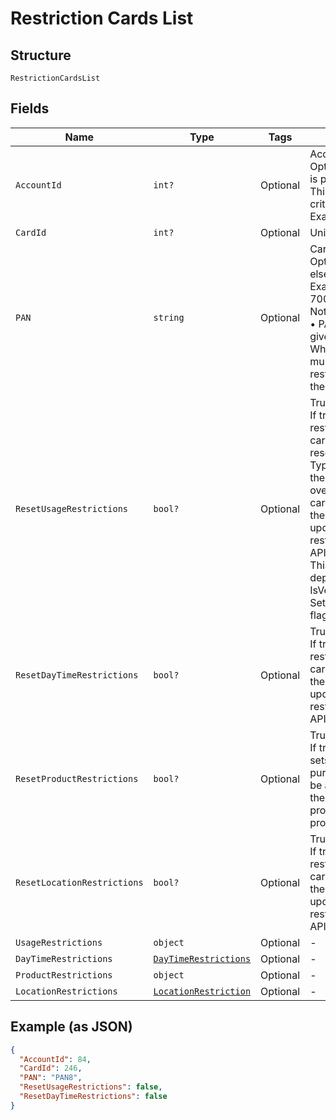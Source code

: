 
# Restriction Cards List

## Structure

`RestrictionCardsList`

## Fields

| Name | Type | Tags | Description |
|  --- | --- | --- | --- |
| `AccountId` | `int?` | Optional | Account ID of the customer.<br>Optional if AccountNumber is passed, else Mandatory.<br>This input is a search criterion, if given.<br>Example: 123456 |
| `CardId` | `int?` | Optional | Unique Card Id |
| `PAN` | `string` | Optional | Card PAN.<br>Optional if CardId is given, else mandatory.<br>Example: 7002051006629890645<br>Note:<br>•    PAN is ignored if CardId is given.<br>When PAN matches with multiple cards, the restriction will be applied on the latest issued card. |
| `ResetUsageRestrictions` | `bool?` | Optional | True/False.<br>If true, the usage restrictions applied on the card in Gateway will be reset to Customer Card Type level max limits, if there are no customer level overrides available then OU card type max limits. Else, the card restrictions will be updated with the usage restrictions provided in the API.<br>This property is not dependent on IsVelocityCeiling or SetDefaultOnVelocityUpdate flags. |
| `ResetDayTimeRestrictions` | `bool?` | Optional | True/False.<br>If true, the Day/Time restrictions applied on the card will be deleted. Else, the card restrictions will be updated with the day/time restrictions provided in the API. |
| `ResetProductRestrictions` | `bool?` | Optional | True/False.<br>If true, Default fuel/non-fuel sets configured at the purchase category level will be applied to the card. Else, the card will be applied with product restrictions provided in the API. |
| `ResetLocationRestrictions` | `bool?` | Optional | True/False.<br>If true, the location restrictions applied on the card will be deleted. Else, the card restrictions will be updated with the location restrictions provided in the API. |
| `UsageRestrictions` | `object` | Optional | - |
| `DayTimeRestrictions` | [`DayTimeRestrictions`](../../doc/models/day-time-restrictions.md) | Optional | - |
| `ProductRestrictions` | `object` | Optional | - |
| `LocationRestrictions` | [`LocationRestriction`](../../doc/models/location-restriction.md) | Optional | - |

## Example (as JSON)

```json
{
  "AccountId": 84,
  "CardId": 246,
  "PAN": "PAN8",
  "ResetUsageRestrictions": false,
  "ResetDayTimeRestrictions": false
}
```

